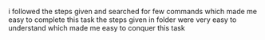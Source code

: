 i followed the steps given and searched for few commands which made me easy to complete this task the steps given in folder were very easy to understand 
which made me easy to conquer this task
